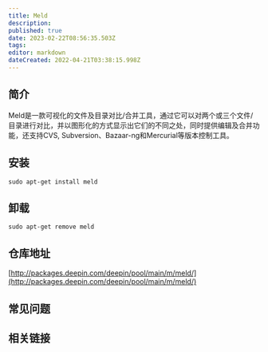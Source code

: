 ```yaml
---
title: Meld
description: 
published: true
date: 2023-02-22T08:56:35.503Z
tags: 
editor: markdown
dateCreated: 2022-04-21T03:38:15.998Z
---
```


## 简介

Meld是一款可视化的文件及目录对比/合并工具，通过它可以对两个或三个文件/目录进行对比，并以图形化的方式显示出它们的不同之处，同时提供编辑及合并功能，还支持CVS, Subversion、Bazaar-ng和Mercurial等版本控制工具。

## 安装

`sudo apt-get install meld`

## 卸载

`sudo apt-get remove meld`

## 仓库地址

[http://packages.deepin.com/deepin/pool/main/m/meld/](http://packages.deepin.com/deepin/pool/main/m/meld/)

## 常见问题

## 相关链接
